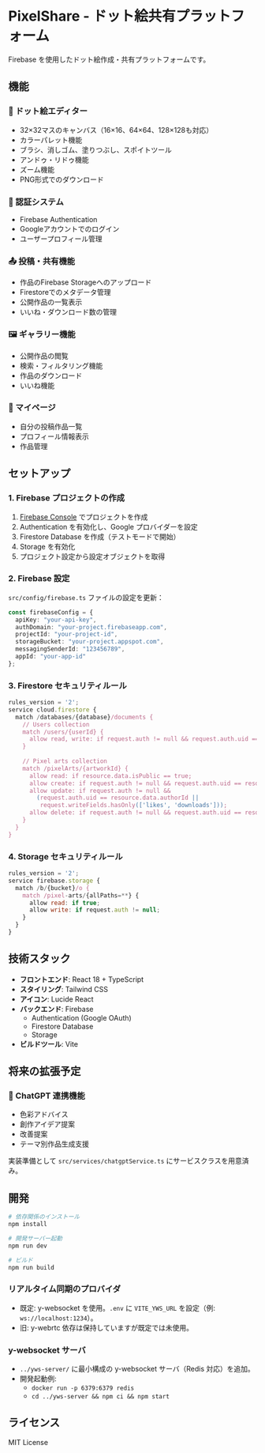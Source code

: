 # PixelShare - ドット絵共有プラットフォーム

Firebase を使用したドット絵作成・共有プラットフォームです。

## 機能

### 🎨 ドット絵エディター
- 32×32マスのキャンバス（16×16、64×64、128×128も対応）
- カラーパレット機能
- ブラシ、消しゴム、塗りつぶし、スポイトツール
- アンドゥ・リドゥ機能
- ズーム機能
- PNG形式でのダウンロード

### 🔐 認証システム
- Firebase Authentication
- Googleアカウントでのログイン
- ユーザープロフィール管理

### 📤 投稿・共有機能
- 作品のFirebase Storageへのアップロード
- Firestoreでのメタデータ管理
- 公開作品の一覧表示
- いいね・ダウンロード数の管理

### 🖼️ ギャラリー機能
- 公開作品の閲覧
- 検索・フィルタリング機能
- 作品のダウンロード
- いいね機能

### 👤 マイページ
- 自分の投稿作品一覧
- プロフィール情報表示
- 作品管理

## セットアップ

### 1. Firebase プロジェクトの作成

1. [Firebase Console](https://console.firebase.google.com/) でプロジェクトを作成
2. Authentication を有効化し、Google プロバイダーを設定
3. Firestore Database を作成（テストモードで開始）
4. Storage を有効化
5. プロジェクト設定から設定オブジェクトを取得

### 2. Firebase 設定

`src/config/firebase.ts` ファイルの設定を更新：

```typescript
const firebaseConfig = {
  apiKey: "your-api-key",
  authDomain: "your-project.firebaseapp.com",
  projectId: "your-project-id",
  storageBucket: "your-project.appspot.com",
  messagingSenderId: "123456789",
  appId: "your-app-id"
};
```

### 3. Firestore セキュリティルール

```javascript
rules_version = '2';
service cloud.firestore {
  match /databases/{database}/documents {
    // Users collection
    match /users/{userId} {
      allow read, write: if request.auth != null && request.auth.uid == userId;
    }
    
    // Pixel arts collection
    match /pixelArts/{artworkId} {
      allow read: if resource.data.isPublic == true;
      allow create: if request.auth != null && request.auth.uid == resource.data.authorId;
      allow update: if request.auth != null && 
        (request.auth.uid == resource.data.authorId || 
         request.writeFields.hasOnly(['likes', 'downloads']));
      allow delete: if request.auth != null && request.auth.uid == resource.data.authorId;
    }
  }
}
```

### 4. Storage セキュリティルール

```javascript
rules_version = '2';
service firebase.storage {
  match /b/{bucket}/o {
    match /pixel-arts/{allPaths=**} {
      allow read: if true;
      allow write: if request.auth != null;
    }
  }
}
```

## 技術スタック

- **フロントエンド**: React 18 + TypeScript
- **スタイリング**: Tailwind CSS
- **アイコン**: Lucide React
- **バックエンド**: Firebase
  - Authentication (Google OAuth)
  - Firestore Database
  - Storage
- **ビルドツール**: Vite

## 将来の拡張予定

### 🤖 ChatGPT 連携機能
- 色彩アドバイス
- 創作アイデア提案
- 改善提案
- テーマ別作品生成支援

実装準備として `src/services/chatgptService.ts` にサービスクラスを用意済み。

## 開発

```bash
# 依存関係のインストール
npm install

# 開発サーバー起動
npm run dev

# ビルド
npm run build
```

### リアルタイム同期のプロバイダ
- 既定: y-websocket を使用。`.env` に `VITE_YWS_URL` を設定（例: `ws://localhost:1234`）。
- 旧: y-webrtc 依存は保持していますが既定では未使用。

### y-websocket サーバ
- `../yws-server/` に最小構成の y-websocket サーバ（Redis 対応）を追加。
- 開発起動例:
  - `docker run -p 6379:6379 redis`
  - `cd ../yws-server && npm ci && npm start`

## ライセンス

MIT License